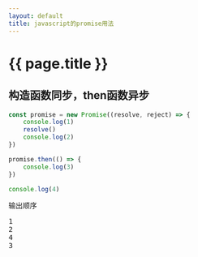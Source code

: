 ```yaml
---
layout: default
title: javascript的promise用法
---
```


# {{ page.title }}

## 构造函数同步，then函数异步
```javascript
const promise = new Promise((resolve, reject) => {
	console.log(1)
	resolve()
	console.log(2)
})

promise.then(() => {
	console.log(3)
})

console.log(4)

```
输出顺序
<pre>
1
2
4
3
</pre>
